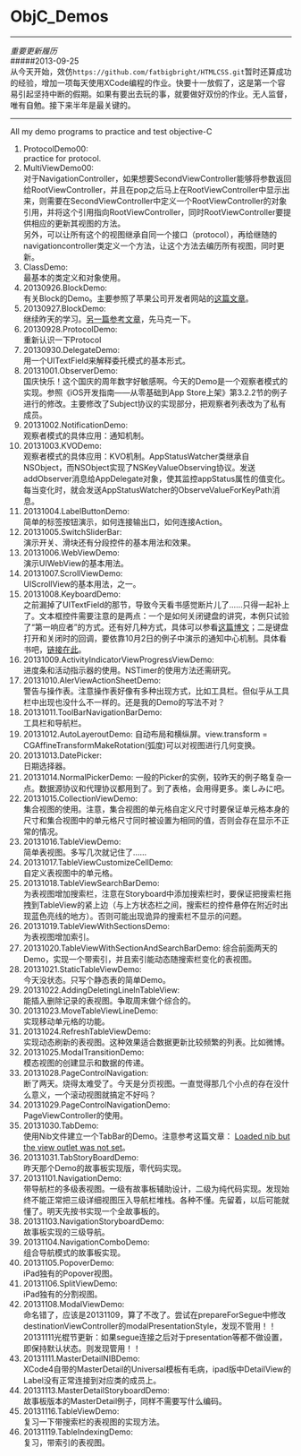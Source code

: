 ObjC_Demos
==========
***
*重要更新履历*   
#####2013-09-25   
    从今天开始，效仿`https://github.com/fatbigbright/HTMLCSS.git`暂时还算成功的经验，增加一项每天使用XCode编程的作业。快要十一放假了，这是第一个容易引起坚持中断的假期。如果有要出去玩的事，就要做好双份的作业。无人监督，唯有自勉。接下来半年是最关键的。
***

All my demo programs to practice and test objective-C

1. ProtocolDemo00:   
practice for protocol.
2. MultiViewDemo00:    
  对于NavigationController，如果想要SecondViewController能够将参数返回给RootViewController，并且在pop之后马上在RootViewController中显示出来，则需要在SecondViewController中定义一个RootViewController的对象引用，并将这个引用指向RootViewController，同时RootViewController要提供相应的更新其视图的方法。   
另外，可以让所有这个的视图继承自同一个接口（protocol），再给继随的navigationcontroller类定义一个方法，让这个方法去编历所有视图，同时更新。
3. ClassDemo:   
  最基本的类定义和对象使用。
4. 20130926.BlockDemo:   
  有关Block的Demo。主要参照了苹果公司开发者网站的[这篇文章](https://developer.apple.com/library/mac/documentation/Cocoa/Conceptual/ProgrammingWithObjectiveC/WorkingwithBlocks/WorkingwithBlocks.html#//apple_ref/doc/uid/TP40011210-CH8-SW1)。
5. 20130927.BlockDemo:   
  继续昨天的学习。[另一篇参考文章](https://developer.apple.com/library/mac/documentation/Cocoa/Conceptual/Blocks/Articles/bxVariables.html#//apple_ref/doc/uid/TP40007502-CH6-SW3)，先马克一下。
6. 20130928.ProtocolDemo:   
重新认识一下Protocol
7. 20130930.DelegateDemo:   
用一个UITextField来解释委托模式的基本形式。
8. 20131001.ObserverDemo:   
国庆快乐！这个国庆的周年数字好敏感啊。今天的Demo是一个观察者模式的实现。参照《iOS开发指南——从零基础到App Store上架》第3.2.2节的例子进行的修改。主要修改了Subject协议的实现部分，把观察者列表改为了私有成员。
9. 20131002.NotificationDemo:   
观察者模式的具体应用：通知机制。
10. 20131003.KVODemo:   
观察者模式的具体应用：KVO机制。AppStatusWatcher类继承自NSObject，而NSObject实现了NSKeyValueObserving协议。发送addObserver消息给AppDelegate对象，使其监控appStatus属性的值变化。每当变化时，就会发送AppStatusWatcher的ObserveValueForKeyPath消息。
11. 20131004.LabelButtonDemo:   
简单的标签按钮演示，如何连接输出口，如何连接Action。
12. 20131005.SwitchSliderBar:   
演示开关、滑块还有分段控件的基本用法和效果。
13. 20131006.WebViewDemo:   
演示UIWebView的基本用法。
14. 20131007.ScrollViewDemo:   
UIScrollView的基本用法，之一。
15. 20131008.KeyboardDemo:   
之前漏掉了UITextField的那节，导致今天看书感觉断片儿了……只得一起补上了。文本框控件需要注意的是两点：一个是如何关闭键盘的讲究，本例只试验了“第一响应者”的方式。还有好几种方式，具体可以参看[这篇博文](http://blog.csdn.net/mikixiyou/article/details/8547615)；二是键盘打开和关闭时的回调，要依靠10月2日的例子中演示的通知中心机制。具体看书吧，[链接在此](http://www.ituring.com.cn/article/34708)。
16. 20131009.ActivityIndicatorViewProgressViewDemo:   
进度条和活动指示器的使用。NSTimer的使用方法还需研究。
17. 20131010.AlerViewActionSheetDemo:   
警告与操作表。注意操作表好像有多种出现方式，比如工具栏。但似乎从工具栏中出现也没什么不一样的。还是我的Demo的写法不对？
18. 20131011.ToolBarNavigationBarDemo:   
工具栏和导航栏。
19. 20131012.AutoLayeroutDemo: 
自动布局和横纵屏。view.transform = CGAffineTransformMakeRotation(弧度)可以对视图进行几何变换。
20. 20131013.DatePicker:   
日期选择器。
21. 20131014.NormalPickerDemo: 
一般的Picker的实例，较昨天的例子略复杂一点。数据源协议和代理协议都用到了。到了表格，会用得更多。楽しみに吧。
22. 20131015.CollectionViewDemo:   
集合视图的使用。注意，集合视图的单元格自定义尺寸时要保证单元格本身的尺寸和集合视图中的单元格尺寸同时被设置为相同的值，否则会存在显示不正常的情况。
23. 20131016.TableViewDemo:   
简单表视图。多写几次就记住了……
24. 20131017.TableViewCustomizeCellDemo:   
自定义表视图中的单元格。
25. 20131018.TableViewSearchBarDemo:  
为表视图增加搜索栏，注意在Storyboard中添加搜索栏时，要保证把搜索栏拖拽到TableView的紧上边（与上方状态栏之间，搜索栏的控件悬停在附近时出现蓝色亮线的地方）。否则可能出现诡异的搜索栏不显示的问题。
26. 20131019.TableViewWithSectionsDemo:   
为表视图增加索引。
27. 20131020.TableViewWithSectionAndSearchBarDemo: 
综合前面两天的Demo，实现一个带索引，并且索引能动态随搜索栏变化的表视图。
28. 20131021.StaticTableViewDemo:   
今天没状态。只写个静态表的简单Demo。
29. 20131022.AddingDeletingLineInTableView:   
能插入删除记录的表视图。争取周末做个综合的。
30. 20131023.MoveTableViewLineDemo:   
实现移动单元格的功能。
31. 20131024.RefreshTableViewDemo:   
实现动态刷新的表视图。这种效果适合数据更新比较频繁的列表。比如微博。
32. 20131025.ModalTransitionDemo:   
模态视图的创建显示和数据的传递。
33. 20131028.PageControlNavigation:  
断了两天。烧得太难受了。今天是分页视图。一直觉得那几个小点的存在没什么意义，一个滚动视图就搞定不好吗？
34. 20131029.PageControlNavigationDemo:   
PageViewController的使用。
35. 20131030.TabDemo:   
使用Nib文件建立一个TabBar的Demo。注意参考这篇文章： [Loaded nib but the view outlet was not set](http://stackoverflow.com/questions/4763519/loaded-nib-but-the-view-outlet-was-not-set-new-to-interfacebuilder)。
36. 20131031.TabStoryBoardDemo:   
昨天那个Demo的故事板实现版，零代码实现。
37. 20131101.NavigationDemo:   
带导航栏的多级表视图。一级有故事板辅助设计，二级为纯代码实现。发现始终不能正常把三级详细视图压入导航栏堆栈。各种不懂。先留着，以后可能就懂了。明天先按书实现一个全故事板的。
38. 20131103.NavigationStoryboardDemo:  
故事板实现的三级导航。
39. 20131104.NavigationComboDemo:   
组合导航模式的故事板实现。
40. 20131105.PopoverDemo:   
iPad独有的Popover视图。
41. 20131106.SplitViewDemo:   
iPad独有的分割视图。
42. 20131108.ModalViewDemo:   
命名错了，应该是20131109，算了不改了。尝试在prepareForSegue中修改destinationViewController的modalPresentationStyle，发现不管用！！
20131111光棍节更新：如果segue连接之后对于presentation等都不做设置，即保持默认状态。则发现管用！！
43. 20131111.MasterDetailNIBDemo:  
XCode4自带的MasterDetail的Universal模板有毛病，ipad版中DetailView的Label没有正常连接到对应类的成员上。
44. 20131113.MasterDetailStoryboardDemo:   
故事板版本的MasterDetail例子，同样不需要写什么编码。
45. 20131116.TableViewDemo:   
复习一下带搜索栏的表视图的实现方法。
46. 20131119.TableIndexingDemo:   
复习，带索引的表视图。